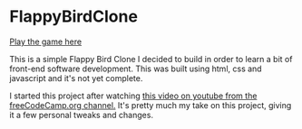 # FlappyBirdClone 

[Play the game here](https://hugo-fsd.github.io/FlappyBirdClone/)

This is a simple Flappy Bird Clone I decided to build in order to learn a bit of front-end software development. This was built using html, css and javascript and it's not yet complete.

I started this project after watching [this video on youtube from the freeCodeCamp.org channel.](https://youtu.be/8xPsg6yv7TU?t=3104) It's pretty much my take on this project, giving it a few personal tweaks and changes.
